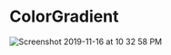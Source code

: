 # ColorGradient

![Screenshot 2019-11-16 at 10 32 58 PM](https://user-images.githubusercontent.com/38103919/68996512-29219b00-08c1-11ea-977d-fd7493e063a1.png)

